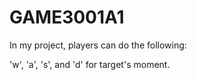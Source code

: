 # GAME3001A1

In my project, players can do the following:

'w', 'a', 's', and 'd' for target's moment.
